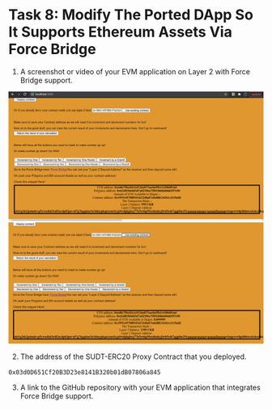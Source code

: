 # Task 8: Modify The Ported DApp So It Supports Ethereum Assets Via Force Bridge

1) A screenshot or video of your EVM application on Layer 2 with Force Bridge support.

![](./forcebridge1.png)
![](./forcebridge2.png)

2) The address of the SUDT-ERC20 Proxy Contract that you deployed.
```
0x03d0D651Cf20B3D23e8141B320b01dB07806a845
```

3) A link to the GitHub repository with your EVM application that integrates Force Bridge support.
